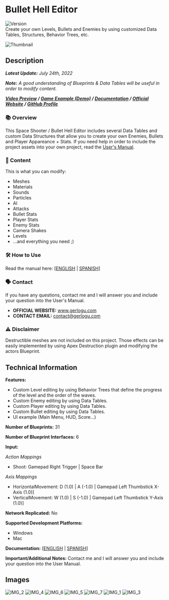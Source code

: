 # Bullet Hell Editor
![Version](https://img.shields.io/badge/Version-1.0.0-3FB911?style=flat&logo&logoColor=white&labelColor=4d4d4d)</br>
Create your own Levels, Bullets and Enemies by using customized Data Tables, Structures, Behavior Trees, etc.

![Thumbnail](https://user-images.githubusercontent.com/55363746/180664628-388732da-557d-4f49-9cc8-3916de570e85.png)

## Description
***Latest Update:*** _July 24th, 2022_

***Note:*** _A good understanding of Blueprints & Data Tables will be useful in order to modify content._

***[Video Preview](https://www.youtube.com/watch?v=67jwak4zU9E) / [Game Example (Demo)](https://gerlogu.itch.io/ultimate-space-shooter) / [Documentation](https://gerlogu.com/wp-content/uploads/2022/04/SPACE-SHOOTER-EDITOR-USERS-MANUAL.pdf) / [Official Website](https://gerlogu.com) / [GitHub Profile](https://github.com/gerlogu)***


### 📚 Overview

This Space Shooter / Bullet Hell Editor includes several Data Tables and custom Data Structures that allow you to create your own Enemies, Bullets and Player Appareance + Stats. If you need help in order to include the project assets into your own project, read the [User's Manual](https://gerlogu.com/wp-content/uploads/2022/04/SPACE-SHOOTER-EDITOR-USERS-MANUAL.pdf).

### 📣 Content

This is what you can modify:

- Meshes
- Materials
- Sounds
- Particles
- AI
- Attacks
- Bullet Stats
- Player Stats
- Enemy Stats
- Camera Shakes
- Levels
- ...and everything you need ;)

### 🛠 How to Use

Read the manual here: [[ENGLISH](https://gerlogu.com/wp-content/uploads/2022/04/SPACE-SHOOTER-EDITOR-USERS-MANUAL.pdf) | [SPANISH](https://gerlogu.com/wp-content/uploads/2022/04/SPACE-SHOOTER-EDITOR-GUIA-DE-USO.pdf)]

### 🗣 Contact

If you have any questions, contact me and I will answer you and include your question into the User's Manual.

- **OFFICIAL WEBSITE:** www.gerlogu.com
- **CONTACT EMAIL:** contact@gerlogu.com

### ⚠ Disclaimer

Destructible meshes are not included on this project. Those effects can be easily implemented by using Apex Destruction plugin and modifying the actors Blueprint.

## Technical Information

**Features:**

- Custom Level editing by using Behavior Trees that define the progress of the level and the order of the waves.
- Custom Enemy editing by using Data Tables.
- Custom Player editing by using Data Tables.
- Custom Bullet editing by using Data Tables.
- UI example (Main Menu, HUD, Score...)

**Number of Blueprints:** 31

**Number of Blueprint Interfaces:** 6

**Input:**

*Action Mappings*
- Shoot: Gamepad Right Trigger | Space Bar

*Axis Mappings*
- HorizontalMovement: D (1.0) | A (-1.0) | Gamepad Left Thumbstick X-Axis (1.0)]
- VerticalMovement: W (1.0) | S (-1.0) | Gamepad Left Thumbstick Y-Axis (1.0)]

**Network Replicated:** No

**Supported Development Platforms:**

- Windows
- Mac

**Documentation:** [[ENGLISH](https://gerlogu.com/wp-content/uploads/2022/04/SPACE-SHOOTER-EDITOR-USERS-MANUAL.pdf) | [SPANISH](https://gerlogu.com/wp-content/uploads/2022/04/SPACE-SHOOTER-EDITOR-GUIA-DE-USO.pdf)]

**Important/Additional Notes:** Contact me and I will answer you and include your question into the User Manual.

## Images

![IMG_2](https://user-images.githubusercontent.com/55363746/180664639-d2ca9eb1-1b8f-40b8-857b-95daf939d323.png)
![IMG_4](https://user-images.githubusercontent.com/55363746/180664651-be41a929-9dc0-41b6-9538-a04daf1b028b.png)
![IMG_6](https://user-images.githubusercontent.com/55363746/180664665-ac9ab880-e7a8-4450-af99-a40795f9263a.png)
![IMG_5](https://user-images.githubusercontent.com/55363746/180664657-7a7691cd-3509-4b5b-bbb8-5616f871d5fb.png)
![IMG_7](https://user-images.githubusercontent.com/55363746/180664668-9cc13f84-49e4-409b-a415-448ad0c112df.png)
![IMG_1](https://user-images.githubusercontent.com/55363746/180664638-8f71bde2-a444-4508-9993-c7d4e586eda3.png)
![IMG_3](https://user-images.githubusercontent.com/55363746/180664672-22bec5cc-c4cf-4ee2-963a-d8353f5dab13.png)
